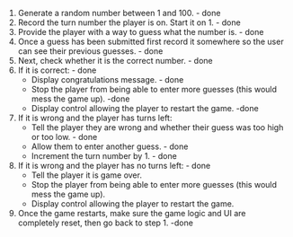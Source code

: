 1. Generate a random number between 1 and 100. - done
2. Record the turn number the player is on. Start it on 1. - done
3. Provide the player with a way to guess what the number is. - done
4. Once a guess has been submitted first record it somewhere so the user can see their previous guesses. - done
5. Next, check whether it is the correct number. - done
6. If it is correct: - done
   - Display congratulations message. - done
   - Stop the player from being able to enter more guesses (this would mess the game up). -done
   - Display control allowing the player to restart the game. -done
7. If it is wrong and the player has turns left:
   - Tell the player they are wrong and whether their guess was too high or too low. - done
   - Allow them to enter another guess. - done
   - Increment the turn number by 1. - done
8. If it is wrong and the player has no turns left: - done
   - Tell the player it is game over.
   - Stop the player from being able to enter more guesses (this would mess the game up).
   - Display control allowing the player to restart the game.
9. Once the game restarts, make sure the game logic and UI are completely reset, then go back to step 1. -done
